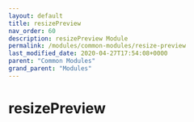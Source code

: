 ```yaml
---
layout: default
title: resizePreview 
nav_order: 60
description: resizePreview Module
permalink: /modules/common-modules/resize-preview
last_modified_date: 2020-04-27T17:54:08+0000
parent: "Common Modules"
grand_parent: "Modules"
---
```


# resizePreview